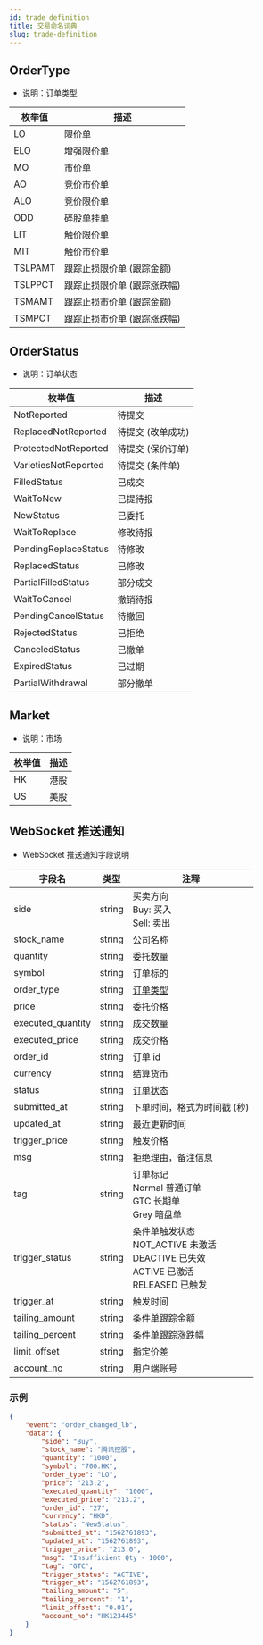 ```yaml
---
id: trade_definition
title: 交易命名词典
slug: trade-definition
---
```


## OrderType

* 说明：订单类型

| 枚举值 | 描述  |
|---- |-----|
|LO| 限价单                      |
| ELO     | 增强限价单                  |
| MO      | 市价单                      |
| AO      | 竞价市价单                  |
| ALO     | 竞价限价单                  |
| ODD     | 碎股单挂单                  |
| LIT     | 触价限价单                  |
| MIT     | 触价市价单                  |
| TSLPAMT | 跟踪止损限价单 (跟踪金额)   |
| TSLPPCT | 跟踪止损限价单 (跟踪涨跌幅) |
| TSMAMT  | 跟踪止损市价单 (跟踪金额) |
| TSMPCT  | 跟踪止损市价单 (跟踪涨跌幅) |



## OrderStatus

* 说明：订单状态

| 枚举值               | 描述              |
| -------------------- | ----------------- |
| NotReported          | 待提交            |
| ReplacedNotReported  | 待提交 (改单成功) |
| ProtectedNotReported | 待提交 (保价订单) |
| VarietiesNotReported | 待提交 (条件单)   |
| FilledStatus         | 已成交            |
| WaitToNew            | 已提待报          |
| NewStatus            | 已委托            |
| WaitToReplace        | 修改待报          |
| PendingReplaceStatus | 待修改            |
| ReplacedStatus       | 已修改            |
| PartialFilledStatus  | 部分成交          |
| WaitToCancel         | 撤销待报          |
| PendingCancelStatus  | 待撤回            |
| RejectedStatus       | 已拒绝            |
| CanceledStatus       | 已撤单            |
| ExpiredStatus        | 已过期            |
| PartialWithdrawal    | 部分撤单          |

## Market

* 说明：市场

| 枚举值 | 描述 |
| ------ | ---- |
| HK     | 港股 |
| US     | 美股 |

## WebSocket 推送通知

* WebSocket 推送通知字段说明

| 字段名            | 类型   | 注释                                                         |
| ----------------- | ------ | ------------------------------------------------------------ |
| side              | string | 买卖方向<br />Buy: 买入<br />Sell: 卖出                      |
| stock_name        | string | 公司名称                                                     |
| quantity          | string | 委托数量                                                     |
| symbol            | string | 订单标的                                                     |
| order_type        | string | [订单类型](./trade-definition#ordertype)                     |
| price             | string | 委托价格                                                     |
| executed_quantity | string | 成交数量                                                     |
| executed_price    | string | 成交价格                                                     |
| order_id          | string | 订单 id                                                      |
| currency          | string | 结算货币                                                     |
| status            | string | [订单状态](./trade-definition#orderstatus)                   |
| submitted_at      | string | 下单时间，格式为时间戳 (秒)                                  |
| updated_at        | string | 最近更新时间                                                 |
| trigger_price     | string | 触发价格                                                     |
| msg               | string | 拒绝理由，备注信息                                           |
| tag               | string | 订单标记<br />Normal 普通订单<br />GTC 长期单<br />Grey 暗盘单 |
| trigger_status    | string | 条件单触发状态<br />NOT_ACTIVE 未激活 <br />DEACTIVE 已失效<br />ACTIVE 已激活 <br />RELEASED 已触发 |
| trigger_at        | string | 触发时间                                                     |
| tailing_amount    | string | 条件单跟踪金额                                               |
| tailing_percent   | string | 条件单跟踪涨跌幅                                             |
| limit_offset      | string | 指定价差                                                     |
| account_no        | string | 用户端账号                                                   |

### 示例

```JSON
{
	"event": "order_changed_lb",
	"data": {
		"side": "Buy",
		"stock_name": "腾讯控股",
		"quantity": "1000",
		"symbol": "700.HK",
		"order_type": "LO",
		"price": "213.2",
		"executed_quantity": "1000",
		"executed_price": "213.2",
		"order_id": "27",
		"currency": "HKD",
		"status": "NewStatus",
		"submitted_at": "1562761893",
		"updated_at": "1562761893",
		"trigger_price": "213.0",
		"msg": "Insufficient Qty - 1000",
		"tag": "GTC",
		"trigger_status": "ACTIVE",
		"trigger_at": "1562761893",
		"tailing_amount": "5",
		"tailing_percent": "1",
		"limit_offset": "0.01",
		"account_no": "HK123445"
	}
}
```
